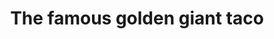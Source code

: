 ---
pid: LLP148
title: The famous golden giant taco
location_transcription: North Philly
zipcode: '19124'
outside_phl: 
neighborhood: Juniata,Frankford,Feltonville
age: '12'
age_range: 6-13
instagram: 
image_file_name: LLP_148.jpg
proposal_transcription: The famous golden giant taco
topic: Food
topic_summary: '0'
type: Sculpture Statue
keywords_other: 
credit: Yadymar Mendez
image_labels: 
twitter: 
facebook: 
permalink: "/monuments/llp148/"
layout: item-page
---